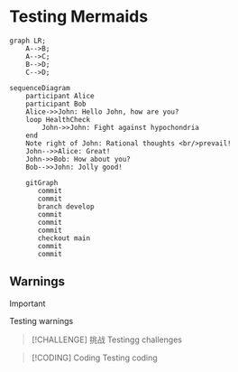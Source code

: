 # Testing Mermaids
<!-- toc -->

```mermaid
graph LR;
    A-->B;
    A-->C;
    B-->D;
    C-->D;
```

```mermaid
sequenceDiagram
    participant Alice
    participant Bob
    Alice->>John: Hello John, how are you?
    loop HealthCheck
        John->>John: Fight against hypochondria
    end
    Note right of John: Rational thoughts <br/>prevail!
    John-->>Alice: Great!
    John->>Bob: How about you?
    Bob-->>John: Jolly good!

```

```mermaid
    gitGraph
       commit
       commit
       branch develop
       commit
       commit
       commit
       checkout main
       commit
       commit

```

## Warnings

> [!IMPORTANT]
> Testing warnings

> [!CHALLENGE] 挑战
> Testingg challenges

> [!CODING] Coding
> Testing coding

